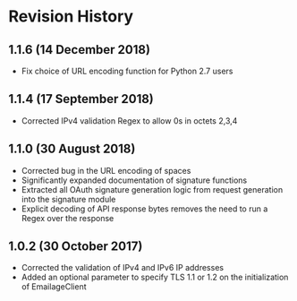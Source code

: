 # Revision History

## 1.1.6 (14 December 2018)

 - Fix choice of URL encoding function for Python 2.7 users


## 1.1.4 (17 September 2018)

 - Corrected IPv4 validation Regex to allow 0s in octets 2,3,4

## 1.1.0 (30 August 2018)

 - Corrected bug in the URL encoding of spaces
 - Significantly expanded documentation of signature functions
 - Extracted all OAuth signature generation logic from request generation into the signature module
 - Explicit decoding of API response bytes removes the need to run a Regex over the response

## 1.0.2 (30 October 2017)

 - Corrected the validation of IPv4 and IPv6 IP addresses
 - Added an optional parameter to specify TLS 1.1 or 1.2 on the initialization of EmailageClient
